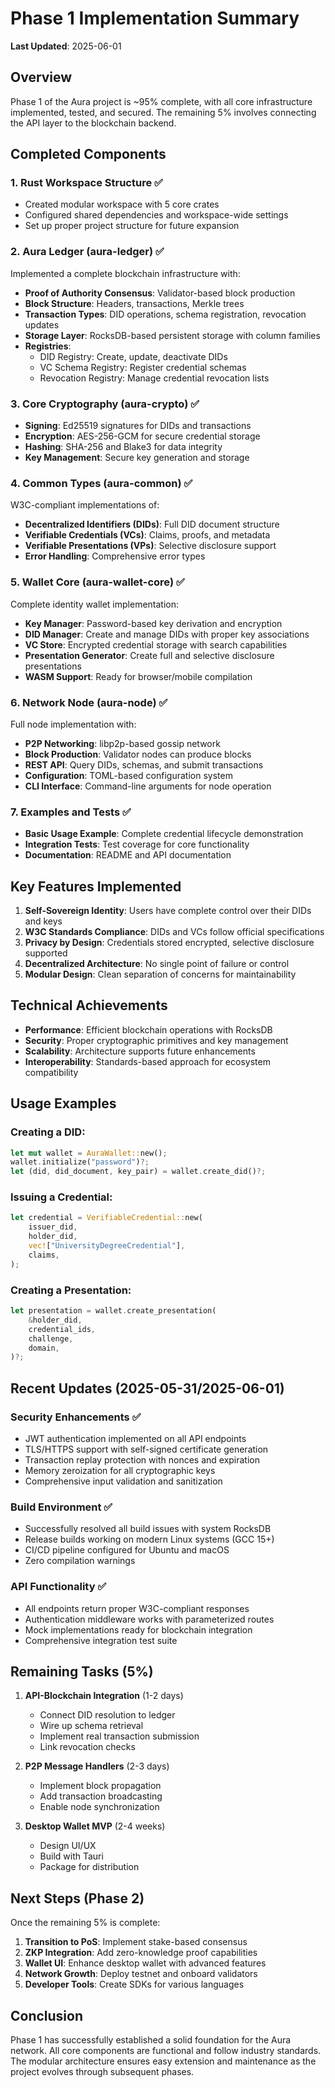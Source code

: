 # Phase 1 Implementation Summary

**Last Updated**: 2025-06-01

## Overview

Phase 1 of the Aura project is ~95% complete, with all core infrastructure implemented, tested, and secured. The remaining 5% involves connecting the API layer to the blockchain backend.

## Completed Components

### 1. **Rust Workspace Structure** ✅
- Created modular workspace with 5 core crates
- Configured shared dependencies and workspace-wide settings
- Set up proper project structure for future expansion

### 2. **Aura Ledger (aura-ledger)** ✅
Implemented a complete blockchain infrastructure with:
- **Proof of Authority Consensus**: Validator-based block production
- **Block Structure**: Headers, transactions, Merkle trees
- **Transaction Types**: DID operations, schema registration, revocation updates
- **Storage Layer**: RocksDB-based persistent storage with column families
- **Registries**:
  - DID Registry: Create, update, deactivate DIDs
  - VC Schema Registry: Register credential schemas
  - Revocation Registry: Manage credential revocation lists

### 3. **Core Cryptography (aura-crypto)** ✅
- **Signing**: Ed25519 signatures for DIDs and transactions
- **Encryption**: AES-256-GCM for secure credential storage
- **Hashing**: SHA-256 and Blake3 for data integrity
- **Key Management**: Secure key generation and storage

### 4. **Common Types (aura-common)** ✅
W3C-compliant implementations of:
- **Decentralized Identifiers (DIDs)**: Full DID document structure
- **Verifiable Credentials (VCs)**: Claims, proofs, and metadata
- **Verifiable Presentations (VPs)**: Selective disclosure support
- **Error Handling**: Comprehensive error types

### 5. **Wallet Core (aura-wallet-core)** ✅
Complete identity wallet implementation:
- **Key Manager**: Password-based key derivation and encryption
- **DID Manager**: Create and manage DIDs with proper key associations
- **VC Store**: Encrypted credential storage with search capabilities
- **Presentation Generator**: Create full and selective disclosure presentations
- **WASM Support**: Ready for browser/mobile compilation

### 6. **Network Node (aura-node)** ✅
Full node implementation with:
- **P2P Networking**: libp2p-based gossip network
- **Block Production**: Validator nodes can produce blocks
- **REST API**: Query DIDs, schemas, and submit transactions
- **Configuration**: TOML-based configuration system
- **CLI Interface**: Command-line arguments for node operation

### 7. **Examples and Tests** ✅
- **Basic Usage Example**: Complete credential lifecycle demonstration
- **Integration Tests**: Test coverage for core functionality
- **Documentation**: README and API documentation

## Key Features Implemented

1. **Self-Sovereign Identity**: Users have complete control over their DIDs and keys
2. **W3C Standards Compliance**: DIDs and VCs follow official specifications
3. **Privacy by Design**: Credentials stored encrypted, selective disclosure supported
4. **Decentralized Architecture**: No single point of failure or control
5. **Modular Design**: Clean separation of concerns for maintainability

## Technical Achievements

- **Performance**: Efficient blockchain operations with RocksDB
- **Security**: Proper cryptographic primitives and key management
- **Scalability**: Architecture supports future enhancements
- **Interoperability**: Standards-based approach for ecosystem compatibility

## Usage Examples

### Creating a DID:
```rust
let mut wallet = AuraWallet::new();
wallet.initialize("password")?;
let (did, did_document, key_pair) = wallet.create_did()?;
```

### Issuing a Credential:
```rust
let credential = VerifiableCredential::new(
    issuer_did,
    holder_did,
    vec!["UniversityDegreeCredential"],
    claims,
);
```

### Creating a Presentation:
```rust
let presentation = wallet.create_presentation(
    &holder_did,
    credential_ids,
    challenge,
    domain,
)?;
```

## Recent Updates (2025-05-31/2025-06-01)

### Security Enhancements ✅
- JWT authentication implemented on all API endpoints
- TLS/HTTPS support with self-signed certificate generation
- Transaction replay protection with nonces and expiration
- Memory zeroization for all cryptographic keys
- Comprehensive input validation and sanitization

### Build Environment ✅
- Successfully resolved all build issues with system RocksDB
- Release builds working on modern Linux systems (GCC 15+)
- CI/CD pipeline configured for Ubuntu and macOS
- Zero compilation warnings

### API Functionality ✅
- All endpoints return proper W3C-compliant responses
- Authentication middleware works with parameterized routes
- Mock implementations ready for blockchain integration
- Comprehensive integration test suite

## Remaining Tasks (5%)

1. **API-Blockchain Integration** (1-2 days)
   - Connect DID resolution to ledger
   - Wire up schema retrieval
   - Implement real transaction submission
   - Link revocation checks

2. **P2P Message Handlers** (2-3 days)
   - Implement block propagation
   - Add transaction broadcasting
   - Enable node synchronization

3. **Desktop Wallet MVP** (2-4 weeks)
   - Design UI/UX
   - Build with Tauri
   - Package for distribution

## Next Steps (Phase 2)

Once the remaining 5% is complete:

1. **Transition to PoS**: Implement stake-based consensus
2. **ZKP Integration**: Add zero-knowledge proof capabilities
3. **Wallet UI**: Enhance desktop wallet with advanced features
4. **Network Growth**: Deploy testnet and onboard validators
5. **Developer Tools**: Create SDKs for various languages

## Conclusion

Phase 1 has successfully established a solid foundation for the Aura network. All core components are functional and follow industry standards. The modular architecture ensures easy extension and maintenance as the project evolves through subsequent phases.